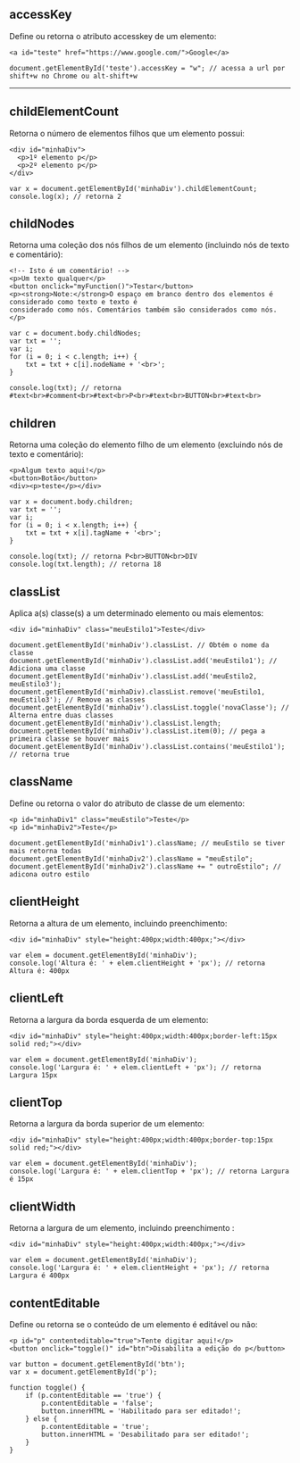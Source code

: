 ## accessKey 
Define ou retorna o atributo accesskey de um elemento:

    <a id="teste" href="https://www.google.com/">Google</a>
    
    document.getElementById('teste').accessKey = "w"; // acessa a url por shift+w no Chrome ou alt-shift+w
    
---

## childElementCount
Retorna o número de elementos filhos que um elemento possui:

    <div id="minhaDiv">
      <p>1º elemento p</p>
      <p>2º elemento p</p>
    </div>
    
    var x = document.getElementById('minhaDiv').childElementCount;
    console.log(x); // retorna 2
    
## childNodes 
Retorna uma coleção dos nós filhos de um elemento (incluindo nós de texto e comentário):

    <!-- Isto é um comentário! -->
    <p>Um texto qualquer</p>
    <button onclick="myFunction()">Testar</button>
    <p><strong>Note:</strong>O espaço em branco dentro dos elementos é considerado como texto e texto é 
    considerado como nós. Comentários também são considerados como nós.</p>
    
    var c = document.body.childNodes;
    var txt = '';
    var i;
    for (i = 0; i < c.length; i++) {
        txt = txt + c[i].nodeName + '<br>';
    }

    console.log(txt); // retorna #text<br>#comment<br>#text<br>P<br>#text<br>BUTTON<br>#text<br>
    
## children
Retorna uma coleção do elemento filho de um elemento (excluindo nós de texto e comentário):

    <p>Algum texto aqui!</p>
    <button>Botão</button>
    <div><p>teste</p></div>
    
    var x = document.body.children;
    var txt = '';
    var i;
    for (i = 0; i < x.length; i++) {
        txt = txt + x[i].tagName + '<br>';
    }

    console.log(txt); // retorna P<br>BUTTON<br>DIV
    console.log(txt.length); // retorna 18
    
## classList
Aplica a(s) classe(s) a um determinado elemento ou mais elementos:

    <div id="minhaDiv" class="meuEstilo1">Teste</div>
    
    document.getElementById('minhaDiv').classList. // Obtém o nome da classe
    document.getElementById('minhaDiv').classList.add('meuEstilo1'); // Adiciona uma classe
    document.getElementById('minhaDiv').classList.add('meuEstilo2, meuEstilo3'); 
    document.getElementById('minhaDiv).classList.remove('meuEstilo1, meuEstilo3'); // Remove as classes
    document.getElementById('minhaDiv').classList.toggle('novaClasse'); // Alterna entre duas classes
    document.getElementById('minhaDiv').classList.length;
    document.getElementById('minhaDiv').classList.item(0); // pega a primeira classe se houver mais
    document.getElementById('minhaDiv').classList.contains('meuEstilo1'); // retorna true
    
## className
Define ou retorna o valor do atributo de classe de um elemento:

    <p id="minhaDiv1" class="meuEstilo">Teste</p>
    <p id="minhaDiv2">Teste</p>

    document.getElementById('minhaDiv1').className; // meuEstilo se tiver mais retorna todas
    document.getElementById('minhaDiv2').className = "meuEstilo";
    document.getElementById('minhaDiv2').className += " outroEstilo"; // adicona outro estilo
    
## clientHeight
Retorna a altura de um elemento, incluindo preenchimento:

    <div id="minhaDiv" style="height:400px;width:400px;"></div>

    var elem = document.getElementById('minhaDiv');
    console.log('Altura é: ' + elem.clientHeight + 'px'); // retorna Altura é: 400px
    
## clientLeft
Retorna a largura da borda esquerda de um elemento:

    <div id="minhaDiv" style="height:400px;width:400px;border-left:15px solid red;"></div>

    var elem = document.getElementById('minhaDiv');
    console.log('Largura é: ' + elem.clientLeft + 'px'); // retorna Largura 15px
    
## clientTop
Retorna a largura da borda superior de um elemento:
    
    <div id="minhaDiv" style="height:400px;width:400px;border-top:15px solid red;"></div>

    var elem = document.getElementById('minhaDiv');
    console.log('Largura é: ' + elem.clientTop + 'px'); // retorna Largura é 15px
    
## clientWidth
Retorna a largura de um elemento, incluindo preenchimento :

    <div id="minhaDiv" style="height:400px;width:400px;"></div>

    var elem = document.getElementById('minhaDiv');
    console.log('Largura é: ' + elem.clientHeight + 'px'); // retorna Largura é 400px
    
## contentEditable
Define ou retorna se o conteúdo de um elemento é editável ou não:

    <p id="p" contenteditable="true">Tente digitar aqui!</p>
    <button onclick="toggle()" id="btn">Disabilita a edição do p</button>
    
    var button = document.getElementById('btn');
    var x = document.getElementById('p');

    function toggle() {
        if (p.contentEditable == 'true') {
            p.contentEditable = 'false';
            button.innerHTML = 'Habilitado para ser editado!';
        } else {
            p.contentEditable = 'true';
            button.innerHTML = 'Desabilitado para ser editado!';
        }
    }
